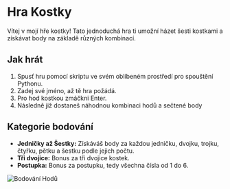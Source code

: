 # Hra Kostky

Vítej v mojí hře kostky! Tato jednoduchá hra ti umožní házet šesti kostkami a získávat body na základě různých kombinací.

## Jak hrát

1. Spusť hru pomocí skriptu ve svém oblíbeném prostředí pro spouštění Pythonu.
2. Zadej své jméno, až tě hra požádá.
3. Pro hod kostkou zmáčkni Enter.
4. Následně již dostaneš náhodnou kombinaci hodů a sečtené body

## Kategorie bodování

- **Jedničky až Šestky:** Získáváš body za každou jedničku, dvojku, trojku, čtyřku, pětku a šestku podle jejich počtu.
- **Tři dvojice:** Bonus za tři dvojice kostek.
- **Postupka:** Bonus za postupku, tedy všechna čísla od 1 do 6.

![Bodování Hodů](Kostky/body.PNG)

